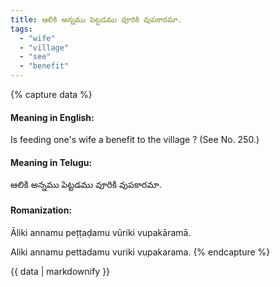 ```yaml
---
title: ఆలికి అన్నము పెట్టడము వూరికి వుపకారమా.
tags:
  - "wife"
  - "village"
  - "see"
  - "benefit"
---
```


{% capture data %}
#### Meaning in English:
Is feeding one's wife a benefit to the village ?
(See No. 250.)

#### Meaning in Telugu:
ఆలికి అన్నము పెట్టడము వూరికి వుపకారమా.

#### Romanization:
Āliki annamu peṭṭaḍamu vūriki vupakāramā.

Aliki annamu pettadamu vuriki vupakarama.
{% endcapture %}

{{ data | markdownify }}

